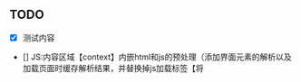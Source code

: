 ## TODO
- [x] 测试内容
- [] JS:内容区域【context】内嵌html和js的预处理（添加界面元素的解析以及加载页面时缓存解析结果，并替换掉js加载标签【将<script src=xxx>标签的内容通过ajax获取后，写入当当前URL对应的HTML的末尾，并缓存当前URL，减少各类交互，要达到的目的即一个HTML&js&css只加载一次，不再触发多余的请求】）
- [] JS:用户行为分析js编写
- [] 3 移动端可能还需要根据浏览器版本加载fastClick组件
- [] JS: 
